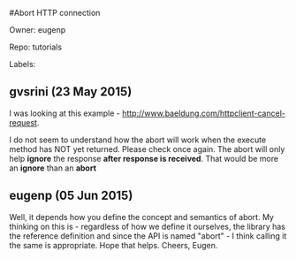 #Abort HTTP connection

Owner: eugenp

Repo: tutorials

Labels: 

## gvsrini (23 May 2015)

I was looking at this example - http://www.baeldung.com/httpclient-cancel-request.

I do not seem to understand how the abort will work when the execute method has NOT yet returned. Please check once again. The abort will only help **ignore** the response **after response is received**. That would be more an **ignore** than an **abort**


## eugenp (05 Jun 2015)

Well, it depends how you define the concept and semantics of abort. My thinking on this is - regardless of how we define it ourselves, the library has the reference definition and since the API is named "abort" - I think calling it the same is appropriate. Hope that helps. Cheers, 
Eugen. 


